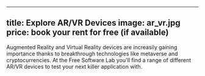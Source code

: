 

---
title: Explore AR/VR Devices
image: ar_vr.jpg
price: book your rent for free (if available)
---
Augmented Reality and Virtual Reality devices are increasily gaining importance thanks to breakthrough technologies like metaverse and cryptocurrencies. At the Free Software Lab you'll find a range of different AR/VR devices to test your next killer application with.
<!--more--> 

